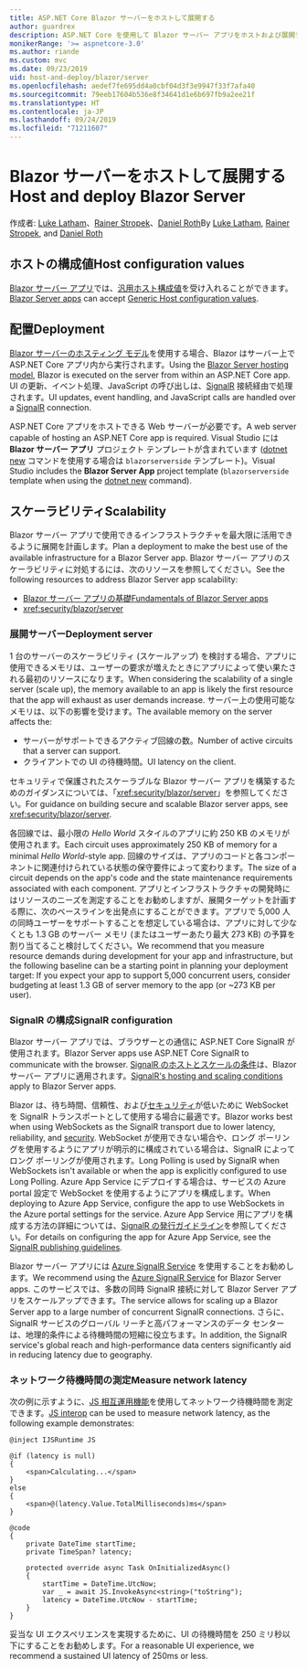 ```yaml
---
title: ASP.NET Core Blazor サーバーをホストして展開する
author: guardrex
description: ASP.NET Core を使用して Blazor サーバー アプリをホストおよび展開する方法について学習します。
monikerRange: '>= aspnetcore-3.0'
ms.author: riande
ms.custom: mvc
ms.date: 09/23/2019
uid: host-and-deploy/blazor/server
ms.openlocfilehash: aedef7fe695dd4a0cbf04d3f3e9947f33f7afa40
ms.sourcegitcommit: 79eeb17604b536e8f34641d1e6b697fb9a2ee21f
ms.translationtype: HT
ms.contentlocale: ja-JP
ms.lasthandoff: 09/24/2019
ms.locfileid: "71211607"
---
```

# <a name="host-and-deploy-blazor-server"></a><span data-ttu-id="09009-103">Blazor サーバーをホストして展開する</span><span class="sxs-lookup"><span data-stu-id="09009-103">Host and deploy Blazor Server</span></span>

<span data-ttu-id="09009-104">作成者: [Luke Latham](https://github.com/guardrex)、[Rainer Stropek](https://www.timecockpit.com)、[Daniel Roth](https://github.com/danroth27)</span><span class="sxs-lookup"><span data-stu-id="09009-104">By [Luke Latham](https://github.com/guardrex), [Rainer Stropek](https://www.timecockpit.com), and [Daniel Roth](https://github.com/danroth27)</span></span>

## <a name="host-configuration-values"></a><span data-ttu-id="09009-105">ホストの構成値</span><span class="sxs-lookup"><span data-stu-id="09009-105">Host configuration values</span></span>

<span data-ttu-id="09009-106">[Blazor サーバー アプリ](xref:blazor/hosting-models#blazor-server)では、[汎用ホスト構成値](xref:fundamentals/host/generic-host#host-configuration)を受け入れることができます。</span><span class="sxs-lookup"><span data-stu-id="09009-106">[Blazor Server apps](xref:blazor/hosting-models#blazor-server) can accept [Generic Host configuration values](xref:fundamentals/host/generic-host#host-configuration).</span></span>

## <a name="deployment"></a><span data-ttu-id="09009-107">配置</span><span class="sxs-lookup"><span data-stu-id="09009-107">Deployment</span></span>

<span data-ttu-id="09009-108">[Blazor サーバーのホスティング モデル](xref:blazor/hosting-models#blazor-server)を使用する場合、Blazor はサーバー上で ASP.NET Core アプリ内から実行されます。</span><span class="sxs-lookup"><span data-stu-id="09009-108">Using the [Blazor Server hosting model](xref:blazor/hosting-models#blazor-server), Blazor is executed on the server from within an ASP.NET Core app.</span></span> <span data-ttu-id="09009-109">UI の更新、イベント処理、JavaScript の呼び出しは、[SignalR](xref:signalr/introduction) 接続経由で処理されます。</span><span class="sxs-lookup"><span data-stu-id="09009-109">UI updates, event handling, and JavaScript calls are handled over a [SignalR](xref:signalr/introduction) connection.</span></span>

<span data-ttu-id="09009-110">ASP.NET Core アプリをホストできる Web サーバーが必要です。</span><span class="sxs-lookup"><span data-stu-id="09009-110">A web server capable of hosting an ASP.NET Core app is required.</span></span> <span data-ttu-id="09009-111">Visual Studio には **Blazor サーバー アプリ** プロジェクト テンプレートが含まれています ([dotnet new](/dotnet/core/tools/dotnet-new) コマンドを使用する場合は `blazorserverside` テンプレート)。</span><span class="sxs-lookup"><span data-stu-id="09009-111">Visual Studio includes the **Blazor Server App** project template (`blazorserverside` template when using the [dotnet new](/dotnet/core/tools/dotnet-new) command).</span></span>

## <a name="scalability"></a><span data-ttu-id="09009-112">スケーラビリティ</span><span class="sxs-lookup"><span data-stu-id="09009-112">Scalability</span></span>

<span data-ttu-id="09009-113">Blazor サーバー アプリで使用できるインフラストラクチャを最大限に活用できるように展開を計画します。</span><span class="sxs-lookup"><span data-stu-id="09009-113">Plan a deployment to make the best use of the available infrastructure for a Blazor Server app.</span></span> <span data-ttu-id="09009-114">Blazor サーバー アプリのスケーラビリティに対処するには、次のリソースを参照してください。</span><span class="sxs-lookup"><span data-stu-id="09009-114">See the following resources to address Blazor Server app scalability:</span></span>

* [<span data-ttu-id="09009-115">Blazor サーバー アプリの基礎</span><span class="sxs-lookup"><span data-stu-id="09009-115">Fundamentals of Blazor Server apps</span></span>](xref:blazor/hosting-models#blazor-server)
* <xref:security/blazor/server>

### <a name="deployment-server"></a><span data-ttu-id="09009-116">展開サーバー</span><span class="sxs-lookup"><span data-stu-id="09009-116">Deployment server</span></span>

<span data-ttu-id="09009-117">1 台のサーバーのスケーラビリティ (スケールアップ) を検討する場合、アプリに使用できるメモリは、ユーザーの要求が増えたときにアプリによって使い果たされる最初のリソースになります。</span><span class="sxs-lookup"><span data-stu-id="09009-117">When considering the scalability of a single server (scale up), the memory available to an app is likely the first resource that the app will exhaust as user demands increase.</span></span> <span data-ttu-id="09009-118">サーバー上の使用可能なメモリは、以下の影響を受けます。</span><span class="sxs-lookup"><span data-stu-id="09009-118">The available memory on the server affects the:</span></span>

* <span data-ttu-id="09009-119">サーバーがサポートできるアクティブ回線の数。</span><span class="sxs-lookup"><span data-stu-id="09009-119">Number of active circuits that a server can support.</span></span>
* <span data-ttu-id="09009-120">クライアントでの UI の待機時間。</span><span class="sxs-lookup"><span data-stu-id="09009-120">UI latency on the client.</span></span>

<span data-ttu-id="09009-121">セキュリティで保護されたスケーラブルな Blazor サーバー アプリを構築するためのガイダンスについては、「<xref:security/blazor/server>」を参照してください。</span><span class="sxs-lookup"><span data-stu-id="09009-121">For guidance on building secure and scalable Blazor server apps, see <xref:security/blazor/server>.</span></span>

<span data-ttu-id="09009-122">各回線では、最小限の *Hello World* スタイルのアプリに約 250 KB のメモリが使用されます。</span><span class="sxs-lookup"><span data-stu-id="09009-122">Each circuit uses approximately 250 KB of memory for a minimal *Hello World*-style app.</span></span> <span data-ttu-id="09009-123">回線のサイズは、アプリのコードと各コンポーネントに関連付けられている状態の保守要件によって変わります。</span><span class="sxs-lookup"><span data-stu-id="09009-123">The size of a circuit depends on the app's code and the state maintenance requirements associated with each component.</span></span> <span data-ttu-id="09009-124">アプリとインフラストラクチャの開発時にはリソースのニーズを測定することをお勧めしますが、展開ターゲットを計画する際に、次のベースラインを出発点にすることができます。アプリで 5,000 人の同時ユーザーをサポートすることを想定している場合は、アプリに対して少なくとも 1.3 GB のサーバー メモリ (またはユーザーあたり最大 273 KB) の予算を割り当てること検討してください。</span><span class="sxs-lookup"><span data-stu-id="09009-124">We recommend that you measure resource demands during development for your app and infrastructure, but the following baseline can be a starting point in planning your deployment target: If you expect your app to support 5,000 concurrent users, consider budgeting at least 1.3 GB of server memory to the app (or ~273 KB per user).</span></span>

### <a name="signalr-configuration"></a><span data-ttu-id="09009-125">SignalR の構成</span><span class="sxs-lookup"><span data-stu-id="09009-125">SignalR configuration</span></span>

<span data-ttu-id="09009-126">Blazor サーバー アプリでは、ブラウザーとの通信に ASP.NET Core SignalR が使用されます。</span><span class="sxs-lookup"><span data-stu-id="09009-126">Blazor Server apps use ASP.NET Core SignalR to communicate with the browser.</span></span> <span data-ttu-id="09009-127">[SignalR のホストとスケールの条件](xref:signalr/publish-to-azure-web-app)は、Blazor サーバー アプリに適用されます。</span><span class="sxs-lookup"><span data-stu-id="09009-127">[SignalR's hosting and scaling conditions](xref:signalr/publish-to-azure-web-app) apply to Blazor Server apps.</span></span>

<span data-ttu-id="09009-128">Blazor は、待ち時間、信頼性、および[セキュリティ](xref:signalr/security)が低いために WebSocket を SignalR トランスポートとして使用する場合に最適です。</span><span class="sxs-lookup"><span data-stu-id="09009-128">Blazor works best when using WebSockets as the SignalR transport due to lower latency, reliability, and [security](xref:signalr/security).</span></span> <span data-ttu-id="09009-129">WebSocket が使用できない場合や、ロング ポーリングを使用するようにアプリが明示的に構成されている場合は、SignalR によってロング ポーリングが使用されます。</span><span class="sxs-lookup"><span data-stu-id="09009-129">Long Polling is used by SignalR when WebSockets isn't available or when the app is explicitly configured to use Long Polling.</span></span> <span data-ttu-id="09009-130">Azure App Service にデプロイする場合は、サービスの Azure portal 設定で WebSocket を使用するようにアプリを構成します。</span><span class="sxs-lookup"><span data-stu-id="09009-130">When deploying to Azure App Service, configure the app to use WebSockets in the Azure portal settings for the service.</span></span> <span data-ttu-id="09009-131">Azure App Service 用にアプリを構成する方法の詳細については、[SignalR の発行ガイドライン](xref:signalr/publish-to-azure-web-app)を参照してください。</span><span class="sxs-lookup"><span data-stu-id="09009-131">For details on configuring the app for Azure App Service, see the [SignalR publishing guidelines](xref:signalr/publish-to-azure-web-app).</span></span>

<span data-ttu-id="09009-132">Blazor サーバー アプリには [Azure SignalR Service](/azure/azure-signalr) を使用することをお勧めします。</span><span class="sxs-lookup"><span data-stu-id="09009-132">We recommend using the [Azure SignalR Service](/azure/azure-signalr) for Blazor Server apps.</span></span> <span data-ttu-id="09009-133">このサービスでは、多数の同時 SignalR 接続に対して Blazor Server アプリをスケールアップできます。</span><span class="sxs-lookup"><span data-stu-id="09009-133">The service allows for scaling up a Blazor Server app to a large number of concurrent SignalR connections.</span></span> <span data-ttu-id="09009-134">さらに、SignalR サービスのグローバル リーチと高パフォーマンスのデータ センターは、地理的条件による待機時間の短縮に役立ちます。</span><span class="sxs-lookup"><span data-stu-id="09009-134">In addition, the SignalR service's global reach and high-performance data centers significantly aid in reducing latency due to geography.</span></span>

### <a name="measure-network-latency"></a><span data-ttu-id="09009-135">ネットワーク待機時間の測定</span><span class="sxs-lookup"><span data-stu-id="09009-135">Measure network latency</span></span>

<span data-ttu-id="09009-136">次の例に示すように、[JS 相互運用機能](xref:blazor/javascript-interop)を使用してネットワーク待機時間を測定できます。</span><span class="sxs-lookup"><span data-stu-id="09009-136">[JS interop](xref:blazor/javascript-interop) can be used to measure network latency, as the following example demonstrates:</span></span>

```cshtml
@inject IJSRuntime JS

@if (latency is null)
{
    <span>Calculating...</span>
}
else
{
    <span>@(latency.Value.TotalMilliseconds)ms</span>
}

@code
{
    private DateTime startTime;
    private TimeSpan? latency;

    protected override async Task OnInitializedAsync()
    {
        startTime = DateTime.UtcNow;
        var _ = await JS.InvokeAsync<string>("toString");
        latency = DateTime.UtcNow - startTime;
    }
}
```

<span data-ttu-id="09009-137">妥当な UI エクスペリエンスを実現するために、UI の待機時間を 250 ミリ秒以下にすることをお勧めします。</span><span class="sxs-lookup"><span data-stu-id="09009-137">For a reasonable UI experience, we recommend a sustained UI latency of 250ms or less.</span></span>
